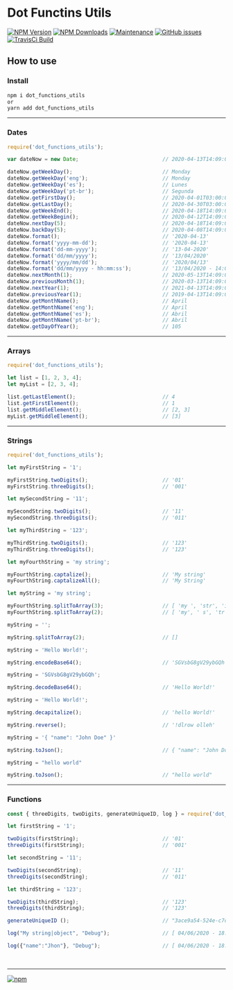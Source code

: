 # Dot Functins Utils

[![NPM Version][npm-image]][npm-url]
[![NPM Downloads][downloads-image]][downloads-url]
[![Maintenance][maintenance-img]][maintenance-url]
[![GitHub issues][issues-open-image]][issues-open-url]
[![TravisCi Build][travis-report-image]][travis-report-url]


## How to use

### Install

``` sh
npm i dot_functions_utils
or
yarn add dot_functions_utils
```

<hr>

### Dates

``` javascript
require('dot_functions_utils');

var dateNow = new Date;                           // 2020-04-13T14:09:02.649Z

dateNow.getWeekDay();                             // Monday
dateNow.getWeekDay('eng');                        // Monday
dateNow.getWeekDay('es');                         // Lunes
dateNow.getWeekDay('pt-br');                      // Segunda
dateNow.getFirstDay();                            // 2020-04-01T03:00:00.000Z
dateNow.getLastDay();                             // 2020-04-30T03:00:00.000Z
dateNow.getWeekEnd();                             // 2020-04-18T14:09:02.649Z
dateNow.getWeekBegin();                           // 2020-04-12T14:09:02.649Z
dateNow.nextDay(5);                               // 2020-04-18T14:09:02.649Z
dateNow.backDay(5);                               // 2020-04-08T14:09:02.649Z
dateNow.format();                                 // '2020-04-13'
dateNow.format('yyyy-mm-dd');                     // '2020-04-13'
dateNow.format('dd-mm-yyyy');                     // '13-04-2020'
dateNow.format('dd/mm/yyyy');                     // '13/04/2020'
dateNow.format('yyyy/mm/dd');                     // '2020/04/13'
dateNow.format('dd/mm/yyyy - hh:mm:ss');          // '13/04/2020 - 14:09:02'
dateNow.nextMonth(1);                             // 2020-05-13T14:09:02.649Z
dateNow.previousMonth(1);                         // 2020-03-13T14:09:02.649Z
dateNow.nextYear(1);                              // 2021-04-13T14:09:02.649Z
dateNow.previousYear(1);                          // 2019-04-13T14:09:02.649Z
dateNow.getMonthName();                           // April
dateNow.getMonthName('eng');                      // April
dateNow.getMonthName('es');                       // Abril
dateNow.getMonthName('pt-br');                    // Abril
dateNow.getDayOfYear();                           // 105

```

<hr>

### Arrays

``` javascript
require('dot_functions_utils');

let list = [1, 2, 3, 4];
let myList = [2, 3, 4];

list.getLastElement();                            // 4
list.getFirstElement();                           // 1
list.getMiddleElement();                          // [2, 3]
myList.getMiddleElement();                        // [3]

```

<hr>

### Strings

``` javascript
require('dot_functions_utils');

let myFirstString = '1';

myFirstString.twoDigits();                        // '01'
myFirstString.threeDigits();                      // '001'

let mySecondString = '11';

mySecondString.twoDigits();                       // '11'
mySecondString.threeDigits();                     // '011'

let myThirdString = '123';

myThirdString.twoDigits();                        // '123'
myThirdString.threeDigits();                      // '123'

let myFourthString = 'my string';

myFourthString.captalize();                       // 'My string'
myFourthString.captalizeAll();                    // 'My String'

let myString = 'my string';

myFourthString.splitToArray(3);                   // [ 'my ', 'str', 'ing' ]
myFourthString.splitToArray(2);                   // [ 'my', ' s', 'tr', 'in', 'g' ]

myString = '';

myString.splitToArray(2);                         // []

myString = 'Hello World!';

myString.encodeBase64();                          // 'SGVsbG8gV29ybGQh'

myString = 'SGVsbG8gV29ybGQh';

myString.decodeBase64();                          // 'Hello World!'

myString = 'Hello World!';

myString.decapitalize();                          // 'hello World!'

myString.reverse();                               // '!dlrow olleh'

myString = '{ "name": "John Doe" }'

myString.toJson();                                // { "name": "John Doe" }

myString = "hello world"

myString.toJson();                                // "hello world"

```

<hr>

### Functions

``` javascript
const { threeDigits, twoDigits, generateUniqueID, log } = require('dot_functions_utils');

let firstString = '1';

twoDigits(firstString);                           // '01'
threeDigits(firstString);                         // '001'

let secondString = '11';

twoDigits(secondString);                          // '11'
threeDigits(secondString);                        // '011'

let thirdString = '123';

twoDigits(thirdString);                           // '123'
threeDigits(thirdString);                         // '123'

generateUniqueID ();                              // "3ace9a54-524e-c7df-9556-c97042413565"

log("My string|object", "Debug");                 // [ 04/06/2020 - 18:45:50 - Debug ] > "My string|object"

log({"name":"Jhon"}, "Debug");                    // [ 04/06/2020 - 18:45:50 - Debug ] > {"name":"Jhon"}
```

<br>
<hr>

[![npm](https://img.shields.io/npm/l/express.svg)](https://github.com/AndreOneti/dot_functions_utils/blob/master/LICENSE)

[travis-report-image]: https://travis-ci.org/AndreOneti/dot_functions_utils.svg?branch=master
[travis-report-url]: https://travis-ci.org/github/AndreOneti/dot_functions_utils
[downloads-image]: https://img.shields.io/npm/dm/dot_functions_utils.svg
[downloads-url]: https://npmjs.org/package/dot_functions_utils
[npm-image]: https://img.shields.io/npm/v/dot_functions_utils.svg
[npm-url]: https://npmjs.org/package/dot_functions_utils
[maintenance-img]: https://img.shields.io/badge/Maintained%3F-yes-green.svg
[maintenance-url]: https://github.com/AndreOneti/dot_functions_utils
[issues-open-image]: https://img.shields.io/github/issues/AndreOneti/dot_functions_utils.svg
[issues-open-url]: https://github.com/AndreOneti/dot_functions_utils/issues?q=is%3Aopen+is%3Aissue
